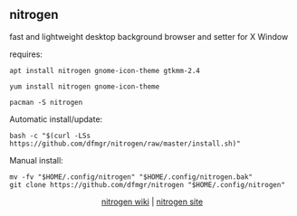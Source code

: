 ## nitrogen  
  
fast and lightweight desktop background browser and setter for X Window  
  
requires:    
```
apt install nitrogen gnome-icon-theme gtkmm-2.4
```  
```
yum install nitrogen gnome-icon-theme
```  
```
pacman -S nitrogen 
```  
  
Automatic install/update:
```
bash -c "$(curl -LSs https://github.com/dfmgr/nitrogen/raw/master/install.sh)"
```
Manual install:
```
mv -fv "$HOME/.config/nitrogen" "$HOME/.config/nitrogen.bak"
git clone https://github.com/dfmgr/nitrogen "$HOME/.config/nitrogen"
```
  
  
<p align=center>
  <a href="https://wiki.archlinux.org/index.php/nitrogen" target="_blank">nitrogen wiki</a>  |  
  <a href="https://github.com/l3ib/nitrogen" target="_blank">nitrogen site</a>
</p>  
